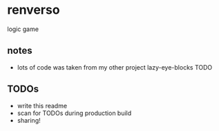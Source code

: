 # renverso
logic game

## notes
* lots of code was taken from my other project lazy-eye-blocks TODO

## TODOs
* write this readme
* scan for TODOs during production build
* sharing!
